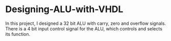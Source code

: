 # Designing-ALU-with-VHDL

In this project, I designed a 32 bit ALU with carry, zero and overflow signals. There is a 4 bit input control signal for the ALU, which controls and selects its function. 
